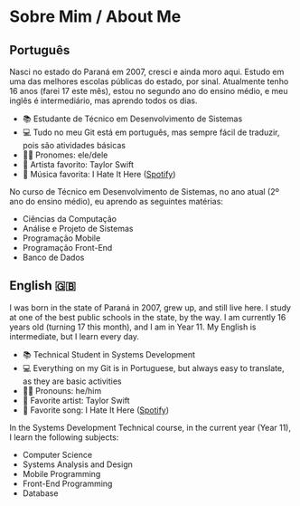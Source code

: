 # Sobre Mim / About Me

## Português
Nasci no estado do Paraná em 2007, cresci e ainda moro aqui. Estudo em uma das melhores escolas públicas do estado, por sinal. Atualmente tenho 16 anos (farei 17 este mês), estou no segundo ano do ensino médio, e meu inglês é intermediário, mas aprendo todos os dias.

- 📚 Estudante de Técnico em Desenvolvimento de Sistemas
- 💻 Tudo no meu Git está em português, mas sempre fácil de traduzir, pois são atividades básicas
- 👨‍💼 Pronomes: ele/dele
- 🎤 Artista favorito: Taylor Swift
- 🎵 Música favorita: I Hate It Here ([Spotify](https://open.spotify.com/intl-pt/track/3hlGuz3loYoLfI3bpwieWq?autoplay=true))

No curso de Técnico em Desenvolvimento de Sistemas, no ano atual (2º ano do ensino médio), eu aprendo as seguintes matérias:

- Ciências da Computação
- Análise e Projeto de Sistemas
- Programação Mobile
- Programação Front-End
- Banco de Dados

## English 🇬🇧
I was born in the state of Paraná in 2007, grew up, and still live here. I study at one of the best public schools in the state, by the way. I am currently 16 years old (turning 17 this month), and I am in Year 11. My English is intermediate, but I learn every day.

- 📚 Technical Student in Systems Development
- 💻 Everything on my Git is in Portuguese, but always easy to translate, as they are basic activities
- 👨‍💼 Pronouns: he/him
- 🎤 Favorite artist: Taylor Swift
- 🎵 Favorite song: I Hate It Here ([Spotify](https://open.spotify.com/intl-pt/track/3hlGuz3loYoLfI3bpwieWq?autoplay=true))

In the Systems Development Technical course, in the current year (Year 11), I learn the following subjects:

- Computer Science
- Systems Analysis and Design
- Mobile Programming
- Front-End Programming
- Database
